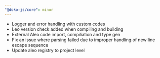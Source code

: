 ```yaml
---
"@doko-js/core": minor
---
```


- Logger and error handling with custom codes
- Leo version check added when compiling and building
- External Aleo code import, compiliation and type gen
- Fix an issue where parsing failed due to improper handling of new line escape sequence
- Update aleo registry to project level